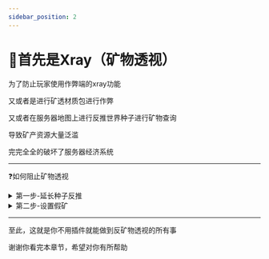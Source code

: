 ```yaml
---
sidebar_position: 2
---
```



# 💎首先是Xray（矿物透视）
为了防止玩家使用作弊端的xray功能

又或者是进行矿透材质包进行作弊

又或者在服务器地图上进行反推世界种子进行矿物查询

导致矿产资源大量泛滥

完完全全的破坏了服务器经济系统

---

❓如何阻止矿物透视

<details><summary>第一步-延长种子反推</summary>

使用paper的anti-xray

这是服务器核心自带的功能

这导致他只需要一些些带宽

就可以阻止你服务器上大量的矿透小子

那么该如何设置才最有效呢

首先请找到您的paper配置的yml文件

> 找到下列模块改成true

```
feature-seeds:
  generate-random-seeds-for-all: true
```
> 这是对每个建筑使用随机种子，防止您的世界种子轻易的被破解

> 还没完，继续找到spigot的yml文件

```
    seed-village: 10387312
    seed-desert: 14357617
    seed-igloo: 14357618
    seed-jungle: 14357619
    seed-swamp: 14357620
    seed-monument: 10387313
    seed-shipwreck: 165745295
    seed-ocean: 14357621
    seed-outpost: 165745296
    seed-endcity: 10387313
    seed-slime: 987234911
    seed-nether: 30084232
    seed-mansion: 10387319
    seed-fossil: 14357921
    seed-portal: 34222645
    seed-ancientcity: 20083232
    seed-trailruins: 83469867
    seed-trialchambers: 94251327
    seed-buriedtreasure: 10387320
    seed-mineshaft: default
    seed-stronghold: default

```

把以上所有数字全部打乱

完成以上设置可进一步防止反推种子

(没有完全杜绝的方法，只能拖延时间)

(所以建议资源世界不定期重置)

</details>

<details><summary>第二步-设置假矿</summary>

解决完种子可以被轻而易举反推的问题

我们还得解决矿物透视的问题

使用paper自带的antixray即可拦截大量矿透

但我们也需要进行一些设置

(可直接抄作业)

⚠警告：engine-mode: 3在1.19.3往后的版本才添加⚠

> 主世界推荐配置

> 配置Ⅰ
```
anticheat:
  anti-xray:
    enabled: true
    engine-mode: 3
    hidden-blocks:
    - copper_ore
    - deepslate_copper_ore
    - raw_copper_block
    - gold_ore
    - deepslate_gold_ore
    - iron_ore
    - deepslate_iron_ore
    - raw_iron_block
    - coal_ore
    - deepslate_coal_ore
    - lapis_ore
    - deepslate_lapis_ore
    - mossy_cobblestone
    - obsidian
    - chest
    - diamond_ore
    - air
    - deepslate_diamond_ore
    - redstone_ore
    - deepslate_redstone_ore
    - clay
    - emerald_ore
    - deepslate_emerald_ore
    - ender_chest
    lava-obscures: false
    max-block-height: 128
    replacement-blocks:
    - amethyst_block
    - andesite
    - budding_amethyst
    - calcite
    - coal_ore
    - deepslate_coal_ore
    - deepslate
    - diorite
    - dirt
    - emerald_ore
    - deepslate_emerald_ore
    - granite
    - air
    - gravel
    - oak_planks
    - smooth_basalt
    - stone
    - tuff
    update-radius: 2
    use-permission: false
```
![test](_images/anticheat/antixray-mode3-1.png)

> 配置Ⅱ

```
anticheat:
  anti-xray:
    enabled: true
    engine-mode: 1
    hidden-blocks:
    - chest
    - coal_ore
    - deepslate_coal_ore
    - copper_ore
    - deepslate_copper_ore
    - raw_copper_block
    - diamond_ore
    - deepslate_diamond_ore
    - emerald_ore
    - deepslate_emerald_ore
    - gold_ore
    - deepslate_gold_ore
    - iron_ore
    - deepslate_iron_ore
    - raw_iron_block
    - lapis_ore
    - deepslate_lapis_ore
    - redstone_ore
    - deepslate_redstone_ore
    - air
    lava-obscures: false
    max-block-height: 64
    replacement-blocks: []
    update-radius: 2
    use-permission: false

```
![test](_images/anticheat/antixray-mode1-1.png)

> 配置Ⅲ-*推荐使用*

```
anticheat:
  anti-xray:
    enabled: true
    engine-mode: 2
    hidden-blocks:
    - copper_ore
    - deepslate_copper_ore
    - raw_copper_block
    - gold_ore
    - deepslate_gold_ore
    - iron_ore
    - deepslate_iron_ore
    - raw_iron_block
    - coal_ore
    - deepslate_coal_ore
    - lapis_ore
    - deepslate_lapis_ore
    - mossy_cobblestone
    - obsidian
    - chest
    - diamond_ore
    - air
    - deepslate_diamond_ore
    - redstone_ore
    - deepslate_redstone_ore
    - clay
    - emerald_ore
    - deepslate_emerald_ore
    - ender_chest
    lava-obscures: false
    max-block-height: 128
    replacement-blocks:
    - amethyst_block
    - andesite
    - budding_amethyst
    - calcite
    - coal_ore
    - deepslate_coal_ore
    - deepslate
    - diorite
    - dirt
    - emerald_ore
    - deepslate_emerald_ore
    - granite
    - air
    - gravel
    - oak_planks
    - smooth_basalt
    - stone
    - tuff
    update-radius: 2
    use-permission: false
```

![test](_images/anticheat/antixray-mode2-1.png)

> 主世界配置推荐使用 **配置Ⅲ**

---

那么下界呢？

该如何在下界使用其他的 antixray 配置呢？

找到 world_nether/paper-world.yml 

将下列你喜欢的配置进行复制粘贴即可

> 下界配置Ⅰ

```
anticheat:
  anti-xray:
    enabled: true
    engine-mode: 2
    hidden-blocks:
    # See note about air and possible client performance issues above.
    - air
    - ancient_debris
    - bone_block
    - glowstone
    - magma_block
    - nether_bricks
    - nether_gold_ore
    - nether_quartz_ore
    - polished_blackstone_bricks
    lava-obscures: false
    max-block-height: 128
    replacement-blocks:
    - basalt
    - blackstone
    - gravel
    - netherrack
    - soul_sand
    - soul_soil
    update-radius: 2
    use-permission: false
```
![test](_images/anticheat/antixray-nether-mode2.png)

> 下界配置Ⅱ

```

anticheat:
  anti-xray:
    enabled: true
    engine-mode: 1
    hidden-blocks:
    - ancient_debris
    - nether_gold_ore
    - nether_quartz_ore
    lava-obscures: false
    max-block-height: 128
    # The replacement-blocks list is not used in engine-mode: 1. Changing this will have no effect.
    replacement-blocks: []
    update-radius: 2
    use-permission: false


```

![test](_images/anticheat/antixray-nerher-mode1.png)

> 下界配置Ⅲ

```

anticheat:
  anti-xray:
    enabled: true
    engine-mode: 3
    hidden-blocks:
    - air
    - ancient_debris
    - bone_block
    - glowstone
    - magma_block
    - nether_bricks
    - nether_gold_ore
    - nether_quartz_ore
    - polished_blackstone_bricks
    lava-obscures: false
    max-block-height: 128
    replacement-blocks:
    - basalt
    - blackstone
    - gravel
    - netherrack
    - soul_sand
    - soul_soil
    update-radius: 2
    use-permission: false


```

![test](_images/anticheat/antixray-nerher-mode3.png)

这边推荐使用**下界配置Ⅰ**

那么终末地配置呢？

我们推荐在终末地地图不使用假矿

所以world_the_end/paper.world.yml的配置

我们的推荐如下

```

anticheat:
  anti-xray:
    enabled: false


```
</details>

---

至此，这就是你不用插件就能做到反矿物透视的所有事

谢谢你看完本章节，希望对你有所帮助
